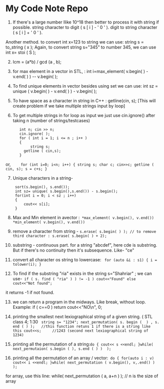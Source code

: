 # My Code Note Repo

1. If there's a large number llike 10^18 then better to process it with string if possible.
     string character to digit ( s [ i ]  -  ' 0 ' ). 
     digit to string character ( s [ i ]  +  ' 0 ' ). 

Another method. to convert int x=123 to string we can use: string s = to_string ( x );
Again, to convert string s="345" to number 345, we can use int x= stoi ( S );


2. lcm = (a*b) / gcd (a , b);

3. for max element in a vector in STL, : int i=max_element( v.begin( ) - v.end( ) ) -- v.begin( ); 

4. To find unique elements in vector besides using set we can use: int sz = unique ( v.begin( ) - v.end( ) ) - v.begin( );

5. To have space as a character in string in C++ : getline(cin, s);  [This will create problem if we take multiple strings input by loop]

6. To get multiple strings in for loop as input we just use cin.ignore() after taking n (number of strings/testcases)

          int n; cin >> n;
          cin.ignore( );
          for ( int i = 1; i <= n ; i++ ) 
          {
               string s; 
	        getline ( cin,s);                        
          }

or,     ```   
        for (int i=0; i<n; i++)
	{
	      string s;
	      char c;
	      cin>>c;
	      getline ( cin, s);
	      s = c+s;
	}```
 

7. Unique characters in a string- 
   ```
    sort(s.begin(), s.end());
    int sz= unique( s.begin(),s.end()) - s.begin();
    for(int i = 0; i < sz ; i++)
    {
        cout<< s[i];
    }

8. Max and Min element in avector :``` *max_element( v.begin(), v.end()) 
			           *min_element( v.begin(), v.end())```


9. remove a character from string - ```s.erase( s.begin( ) ); // to remove third character : s.erase( s.begin( ) + 2);```

10. substring - continuous part. for a string "abcdef", here cde is substring. But if there's no continuity then it's subsequence. Like- "ce"

11. convert all character os string to lowercase: ```
     for (auto &i : s1)
     {
        i = tolower(i);
     }```

12. To find if the substring "ria" exists in the string s="Shahriar" ; we can use-```
       if ( s. find ( "ria" ) ) != -1 )
       cout<<"Found"
       else
       cout<<"Not found";```

it returns -1 if not found.

13. we can return a program in the midways. Like break, without loop. 
       Example: if ( c==0 ) return cout<<"NO\n",  0;

14. printing the smallest next lexiographical string of a given string. ( STL class 4; 1:30 ```
      string s= "1234";
      next_permutation( s. begin (  ) , s. end ( ) );   //this function retuns 1 if there is a string like this
      cout<<s;     //1243 (second next lexiographical string of 1234)```

15. printing all the permutation of a string:```
	do
	{
	   cout<< s <<endl;
	}while( next_permutaion( s.begin ( ), s.end ( ) )  );	```

16. printing all the permutation of an array / vector:```
	do
	{
	    for(auto i : v) cout<< i <<endl;
               }while( next_permutation ( v.begin(), v,.end() ) );```
              
for array, use this line: while( next_permutation ( a, a+n ) );   // n is the size of array





